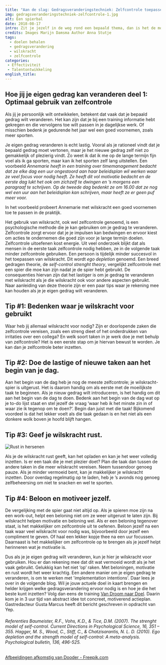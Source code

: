 ```yaml
---
title: "Aan de slag: Gedragsveranderingstechniek: Zelfcontrole toepassen."
img: gedragsveranderingstechniek-zelfcontrole-1.jpg
alt: Een spierbal
date: 2018-08-17
intro: Zit je jezelf in de weg rond een bepaald thema, dan is het de moeite waard om je verwachtingen zelf of samen met een coach te onderzoeken. Aan de hand van de oefeningen in dit blog kun je daarmee direct een start maken.
credits: Images Marijn Damsma Author Anna Stutje
tags:
  - doelen behalen
  - gedragsverandering
  - wilskracht
  - zelfcontrole
categories:
 - Effectiviteit
 - Talentontwikkeling
english_title:
---
```

Hoe jij je eigen gedrag kan veranderen deel 1: Optimaal gebruik van zelfcontrole
--------------------------------------------------------------------------------

Als jij je persoonlijk wilt ontwikkelen, betekent dat vaak dat je bepaald gedrag wilt veranderen. Het kan zijn dat je bij een training informatie hebt gekregen en die vervolgens toe wilt passen in je dagelijkse werk. Of misschien bedenk je gedurende het jaar wel een goed voornemen, zoals meer sporten.

Je eigen gedrag veranderen is echt lastig. Vooral als je rationeel vindt dat je bepaald gedrag moet vertonen, maar je het nieuwe gedrag zelf niet zo gemakkelijk of plezierig vindt. Zo weet ik dat ik me op de lange termijn fijn voel als ik ga sporten, maar kan ik het sporten zelf lang uitstellen. Een voorbeeld _Annemarie heeft in een training over timemanagement bedacht dat ze elke dag een uur ongestoord aan haar beleidsplan wil werken waar ze veel focus voor nodig heeft. Ze heeft dit vol motivatie bedacht en de eerste dag lukt het ook om zichzelf te dwingen en ’s morgens een paragraaf te schrijven. Op de tweede dag bedenkt ze om 16.00 dat ze nog wel een uur aan het beleidsplan kan schrijven, maar heeft ze er geen puf meer voor._

In het voorbeeld probeert Annemarie met wilskracht een goed voornemen toe te passen in de praktijk.

Het gebruik van wilskracht, ook wel zelfcontrole genoemd, is een psychologische methode die je kan gebruiken om je gedrag te veranderen. Zelfcontrole zorgt ervoor dat je je impulsen kan bedwingen en ervoor kiest om acties te ondernemen die goed zijn voor je lange termijn doelen. Zelfcontrole uitoefenen kost energie. Uit veel onderzoek blijkt dat als mensen in de eerste taak zelfcontrole nodig hebben, ze in de volgende taak minder zelfcontrole gebruiken. Een persoon is tijdelijk minder succesvol in het toepassen van wilskracht. Dit wordt _ego depletion_ genoemd. Een breed gedragen theorie, de _self-control strenght theory_, vergelijkt zelfcontrole met een spier die moe kan zijn nadat je de spier hebt gebruikt. De consequenties hiervan zijn dat het lastiger is om je gedrag te veranderen met wilskracht als je die wilskracht ook voor andere aspecten gebruikt. Naar aanleiding van deze theorie zijn er een paar tips waar je rekening mee kan houden als je je eigen gedrag wilt veranderen.

## Tip #1: Bedenken waar je wilskracht voor gebruikt

Waar heb jij allemaal wilskracht voor nodig? Zijn er doorlopende zaken die zelfcontrole vereisen, zoals een streng dieet of het onderdrukken van irritaties over een collega? En welk soort taken in je werk doe je met behulp van zelfcontrole? Het is een eerste stap om je hiervan bewust te worden. Je kan dan je zelfcontrole beter inzetten.

## Tip #2: Doe de lastige of nieuwe taken aan het begin van je dag.

Aan het begin van de dag heb je nog de meeste zelfcontrole; je wilskracht-spier is uitgerust. Het is daarom handig om als eerste met de moeilijkste taak te beginnen. Als je nieuw gedrag wilt introduceren, is het handig om dit aan het begin van de dag te doen. Bedenk aan het begin van de dag wat op je to-do lijst staat en stel jezelf de vraag ‘waar heb ik het minste zin in of waar zie ik tegenop om te doen?’. Begin dan juist met die taak! Bijkomend voordeel is dat het lekker voelt als die taak gedaan is en het niet als een donkere wolk boven je hoofd blijft hangen.

## Tip #3: Geef je wilskracht rust.

![Rust in hersenen](./gedragsveranderingstechniek-zelfcontrole-2.jpg)

Als je de wilskracht rust geeft, kan het opladen en kan je het weer volledig inzetten. Is er een taak die je met plezier doet? Plan die taak dan tussen de andere taken in die meer wilskracht vereisen. Neem tussendoor genoeg pauze. Als je minder vermoeid bent, kan je makkelijker je wilskracht inzetten. Door overdag regelmatig op te laden, heb je ’s avonds nog genoeg zelfbeheersing om niet te snacken en wel te sporten.

## Tip #4: Beloon en motiveer jezelf.

De vergelijking met de spier gaat niet altijd op. Als je spieren moe zijn na een work-out, helpt een beloning niet om ze weer uitgerust te laten zijn. Bij wilskracht helpen motivatie en beloning wel. Als er een beloning tegenover staat, is het makkelijker om zelfcontrole uit te oefenen. Beloon jezelf na een taak waar veel wilskracht voor nodig was, bijvoorbeeld door jezelf een compliment te geven. Of haal een lekker kopje thee na een uur focussen. Daarnaast is het makkelijker om zelfcontrole op te brengen als je jezelf helpt herinneren wat je motivatie is.

Dus als je je eigen gedrag wilt veranderen, kun je hier je wilskracht voor gebruiken. Hou er dan rekening mee dat dit wat vermoeid wordt als je het vaak gebruikt. Gelukkig kan het niet ‘op’ raken. Met beloningen, motivatie en rust wordt het weer krachtig. Een andere manier om je eigen gedrag te veranderen, is om te werken met 'implementation intentions'. Daar lees je over in de volgende blog. Wil je jouw actuele doel in kaart brengen en helder krijgen welke gedragsverandering ervoor nodig is en hoe je die het beste kunt inzetten? Volg dan eens de training [Van Droom naar Doel](/trainingen/droom-naar-doel/).  Daarin kom je in 3 uur tijd van abstract idee tot concreet, motiverend actieplan.   Gastredacteur Gusta Marcus heeft dit bericht geschreven in opdracht van Yep.

###### Referenties Baumeister, R.F., Vohs, K.D., & Tice, D.M. (2007). The strenght model of self-control. Current Directions in Psychological Science, 16, 351 – 355. Hagger, M. S., Wood, C., Stiff, C., & Chatzisarantis, N. L. D. (2010). Ego depletion and the strength model of self-control: A meta-analysis. Psychological bulletin, 136, 496-525.

[Afbeeldingen afkomstig van Dooder - Freepik.com](https://www.freepik.com/free-photos-vectors/background)